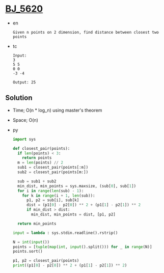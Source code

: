 # [BJ_5620](https://acmicpc.net/problem/5620)

* en

  ```en
  Given n points on 2 dimension, find distance between closest two points
  ```

* tc

  ```tc
  Input:
  3
  5 5
  0 0
  -3 -4

  Output: 25
  ```

## Solution

* Time; O(n * log_n) using master's theorem
* Space; O(n)

* py

  ```py
  import sys

  def closest_pair(points):
    if len(points) < 3:
      return points
    m = len(points) // 2
    sub1 = closest_pair(points[:m])
    sub2 = closest_pair(points[m:])

    sub = sub1 + sub2
    min_dist, min_points = sys.maxsize, (sub[0], sub[1])
    for i in range(len(sub) - 1):
      for k in range(i + 1, len(sub)):
        p1, p2 = sub[i], sub[k]
        dist = (p1[0] - p2[0]) ** 2 + (p1[1] - p2[1]) ** 2
        if min_dist > dist:
          min_dist, min_points = dist, [p1, p2]

    return min_points

  input = lambda : sys.stdin.readline().rstrip()

  N = int(input())
  points = [tuple(map(int, input().split())) for _ in range(N)]
  points.sort()

  p1, p2 = closest_pair(points)
  print((p1[0] - p2[0]) ** 2 + (p1[1] - p2[1]) ** 2)
  ```

